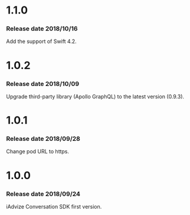 # 1.1.0

### Release date 2018/10/16

Add the support of Swift 4.2.



# 1.0.2

### Release date 2018/10/09

Upgrade third-party library (Apollo GraphQL) to the latest version (0.9.3).



# 1.0.1

### Release date 2018/09/28

Change pod URL to https.



# 1.0.0

### Release date 2018/09/24

iAdvize Conversation SDK first version.